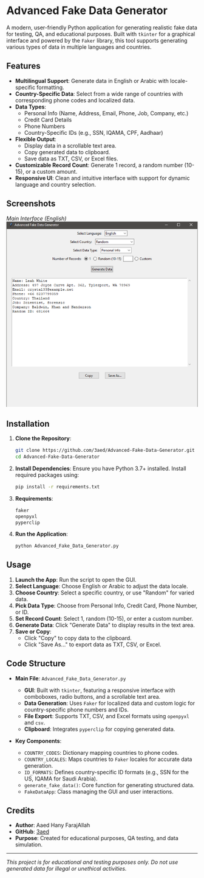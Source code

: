 # Advanced Fake Data Generator

A modern, user-friendly Python application for generating realistic fake data for testing, QA, and educational purposes. Built with `tkinter` for a graphical interface and powered by the `Faker` library, this tool supports generating various types of data in multiple languages and countries.

## Features

- **Multilingual Support**: Generate data in English or Arabic with locale-specific formatting.
- **Country-Specific Data**: Select from a wide range of countries with corresponding phone codes and localized data.
- **Data Types**:
  - Personal Info (Name, Address, Email, Phone, Job, Company, etc.)
  - Credit Card Details
  - Phone Numbers
  - Country-Specific IDs (e.g., SSN, IQAMA, CPF, Aadhaar)
- **Flexible Output**:
  - Display data in a scrollable text area.
  - Copy generated data to clipboard.
  - Save data as TXT, CSV, or Excel files.
- **Customizable Record Count**: Generate 1 record, a random number (10-15), or a custom amount.
- **Responsive UI**: Clean and intuitive interface with support for dynamic language and country selection.

## Screenshots

*Main Interface (English)*
![Main Interface](screenshots/main_interface_en.png)

## Installation

1. **Clone the Repository**:
   ```bash
   git clone https://github.com/3aed/Advanced-Fake-Data-Generator.git
   cd Advanced-Fake-Data-Generator
   ```

2. **Install Dependencies**:
   Ensure you have Python 3.7+ installed. Install required packages using:
   ```bash
   pip install -r requirements.txt
   ```

3. **Requirements**:
   ```
   faker
   openpyxl
   pyperclip
   ```

4. **Run the Application**:
   ```bash
   python Advanced_Fake_Data_Generator.py
   ```

## Usage

1. **Launch the App**: Run the script to open the GUI.
2. **Select Language**: Choose English or Arabic to adjust the data locale.
3. **Choose Country**: Select a specific country, or use "Random" for varied data.
4. **Pick Data Type**: Choose from Personal Info, Credit Card, Phone Number, or ID.
5. **Set Record Count**: Select 1, random (10-15), or enter a custom number.
6. **Generate Data**: Click "Generate Data" to display results in the text area.
7. **Save or Copy**:
   - Click "Copy" to copy data to the clipboard.
   - Click "Save As..." to export data as TXT, CSV, or Excel.

## Code Structure

- **Main File**: `Advanced_Fake_Data_Generator.py`
  - **GUI**: Built with `tkinter`, featuring a responsive interface with comboboxes, radio buttons, and a scrollable text area.
  - **Data Generation**: Uses `Faker` for localized data and custom logic for country-specific phone numbers and IDs.
  - **File Export**: Supports TXT, CSV, and Excel formats using `openpyxl` and `csv`.
  - **Clipboard**: Integrates `pyperclip` for copying generated data.

- **Key Components**:
  - `COUNTRY_CODES`: Dictionary mapping countries to phone codes.
  - `COUNTRY_LOCALES`: Maps countries to `Faker` locales for accurate data generation.
  - `ID_FORMATS`: Defines country-specific ID formats (e.g., SSN for the US, IQAMA for Saudi Arabia).
  - `generate_fake_data()`: Core function for generating structured data.
  - `FakeDataApp`: Class managing the GUI and user interactions.

## Credits

- **Author**: Aaed Hany FarajAllah
- **GitHub**: [3aed](https://github.com/3aed)
- **Purpose**: Created for educational purposes, QA testing, and data simulation.


---

*This project is for educational and testing purposes only. Do not use generated data for illegal or unethical activities.*
